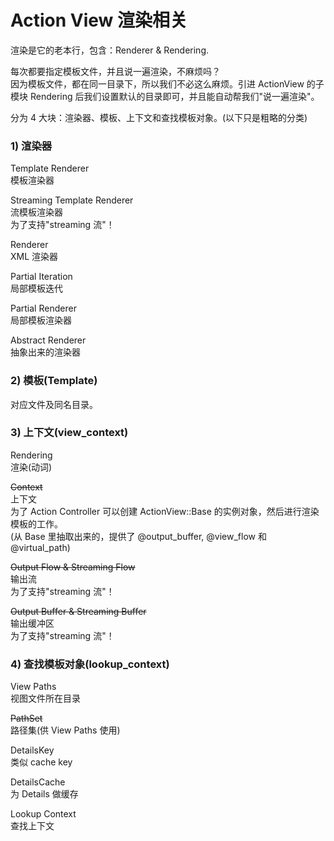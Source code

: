 # Action View 渲染相关

渲染是它的老本行，包含：Renderer & Rendering.

每次都要指定模板文件，并且说一遍渲染，不麻烦吗？<br>
因为模板文件，都在同一目录下，所以我们不必这么麻烦。引进 ActionView 的子模块 Rendering 后我们设置默认的目录即可，并且能自动帮我们"说一遍渲染"。

分为 4 大块：渲染器、模板、上下文和查找模板对象。(以下只是粗略的分类)

### 1) 渲染器

Template Renderer  
模板渲染器

Streaming Template Renderer  
流模板渲染器  
为了支持"streaming 流"！

Renderer  
XML 渲染器

Partial Iteration  
局部模板迭代

Partial Renderer  
局部模板渲染器

Abstract Renderer  
抽象出来的渲染器

### 2) 模板(Template)

对应文件及同名目录。

### 3) 上下文(view_context)

Rendering  
渲染(动词)

~~Context~~  
上下文  
为了 Action Controller 可以创建 ActionView::Base 的实例对象，然后进行渲染模板的工作。  
(从 Base 里抽取出来的，提供了 @output_buffer, @view_flow 和 @virtual_path)

~~Output Flow & Streaming Flow~~  
输出流  
为了支持"streaming 流"！

~~Output Buffer & Streaming Buffer~~  
输出缓冲区  
为了支持"streaming 流"！

### 4) 查找模板对象(lookup_context)

View Paths  
视图文件所在目录

~~PathSet~~  
路径集(供 View Paths 使用)

DetailsKey  
类似 cache key

DetailsCache  
为 Details 做缓存

Lookup Context  
查找上下文
